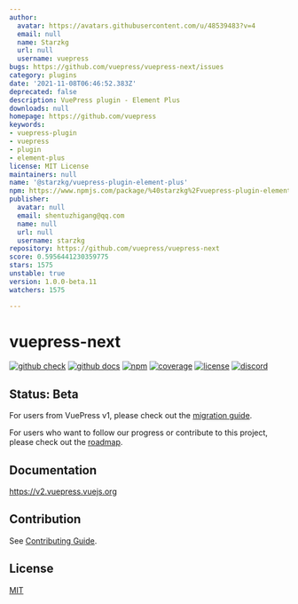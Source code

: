 ```yaml
---
author:
  avatar: https://avatars.githubusercontent.com/u/48539483?v=4
  email: null
  name: Starzkg
  url: null
  username: vuepress
bugs: https://github.com/vuepress/vuepress-next/issues
category: plugins
date: '2021-11-08T06:46:52.383Z'
deprecated: false
description: VuePress plugin - Element Plus
downloads: null
homepage: https://github.com/vuepress
keywords:
- vuepress-plugin
- vuepress
- plugin
- element-plus
license: MIT License
maintainers: null
name: '@starzkg/vuepress-plugin-element-plus'
npm: https://www.npmjs.com/package/%40starzkg%2Fvuepress-plugin-element-plus
publisher:
  avatar: null
  email: shentuzhigang@qq.com
  name: null
  url: null
  username: starzkg
repository: https://github.com/vuepress/vuepress-next
score: 0.5956441230359775
stars: 1575
unstable: true
version: 1.0.0-beta.11
watchers: 1575

---
```


# vuepress-next

[![github check](https://github.com/vuepress/vuepress-next/workflows/check/badge.svg)](https://github.com/vuepress/vuepress-next/actions?query=workflow%3Acheck)
[![github docs](https://github.com/vuepress/vuepress-next/workflows/docs/badge.svg)](https://github.com/vuepress/vuepress-next/actions?query=workflow%3Adocs)
[![npm](https://badgen.net/npm/v/vuepress/next)](https://www.npmjs.com/package/vuepress)
[![coverage](https://coveralls.io/repos/github/vuepress/vuepress-next/badge.svg?branch=main)](https://coveralls.io/github/vuepress/vuepress-next?branch=main)
[![license](https://badgen.net/github/license/vuepress/vuepress-next)](https://github.com/vuepress/vuepress-next/blob/main/LICENSE)
[![discord](https://badgen.net/discord/online-members/ptFjefy6H5?icon=discord&label=discord)](https://discord.gg/ptFjefy6H5)

## Status: Beta

For users from VuePress v1, please check out the [migration guide](https://v2.vuepress.vuejs.org/guide/migration.html).

For users who want to follow our progress or contribute to this project, please check out the [roadmap](https://github.com/vuepress/vuepress-next/discussions/68).

## Documentation

https://v2.vuepress.vuejs.org

## Contribution

See [Contributing Guide](https://github.com/vuepress/vuepress-next/blob/main/docs/contributing.md).

## License

[MIT](https://github.com/vuepress/vuepress-next/blob/main/LICENSE)
